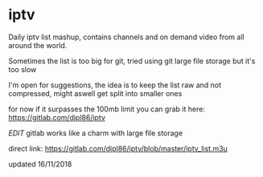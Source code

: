 # iptv

Daily iptv list mashup, contains channels and on demand video from all around the world.

Sometimes the list is too big for git, tried using git large file storage but it's too slow

I'm open for suggestions, the idea is to keep the list raw and not compressed, might aswell get split into smaller ones

for now if it surpasses the 100mb limit you can grab it here: https://gitlab.com/djpl86/iptv

*EDIT* gitlab works like a charm with large file storage

direct link: https://gitlab.com/djpl86/iptv/blob/master/iptv_list.m3u

updated 16/11/2018
